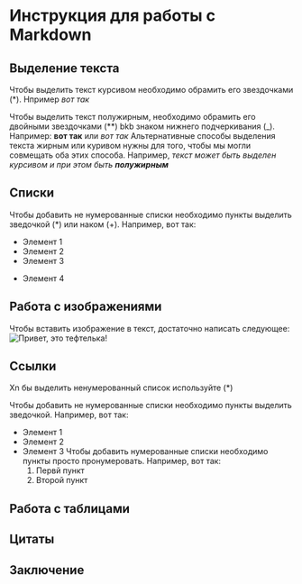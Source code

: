 # Инструкция для работы с Markdown

## Выделение текста

Чтобы выделить текст курсивом необходимо обрамить его звездочками (*). Нпример *вот так*

Чтобы выделить текст полужирным, необходимо обрамить его двойными звездочками (**) bkb знаком нижнего подчеркивания (_). Например: **вот так** или _вот так_
Альтернативные способы выделения текста жирным или куривом нужны для того, чтобы мы могли совмещать оба этих способа. Например, _текст может быть выделен курсивом и при этом быть **полужирным**_


## Списки

Чтобы добавить не нумерованные списки необходимо пункты выделить зведочкой (*) или наком (+). Например, вот так:
* Элемент 1
* Элемент 2
* Элемент 3
+ Элемент 4
  

   
## Работа с изображениями
Чтобы вставить изображение в текст, достаточно написать следующее:
![Привет, это тефтелька!](Kat.jpg)


## Ссылки
Xn бы выделить ненумерованный список используйте (*)

Чтобы добавить не нумерованные списки необходимо пункты выделить зведочкой. Например, вот так:
* Элемент 1
* Элемент 2
* Элемент 3
  Чтобы добавить нумерованные списки необходимо пункты просто пронумеровать. Например, вот так:
  1. Первй пункт
  2. Второй пункт
   
   
## Работа с таблицами

## Цитаты

## Заключение

